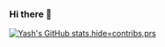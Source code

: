 ### Hi there 👋

<!--
**yash-189/yash-189** is a ✨ _special_ ✨ repository because its `README.md` (this file) appears on your GitHub profile.

Here are some ideas to get you started:

- 🔭 I’m currently working on ...
- 🌱 I’m currently learning ...
- 👯 I’m looking to collaborate on ...
- 🤔 I’m looking for help with ...
- 💬 Ask me about ...
- 📫 How to reach me: ...
- 😄 Pronouns: ...
- ⚡ Fun fact: ...
-->


[![Yash's GitHub stats](https://github-readme-stats.vercel.app/api?username=yash-189),hide=contribs,prs](https://github.com/yash-189/github-readme-stats)
